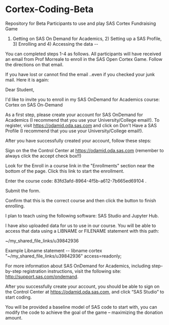 # Cortex-Coding-Beta
Repository for Beta Participants to use and play SAS Cortex Fundraising Game


1) Getting on SAS On Demand for Academics,  2) Setting up a SAS Profile, 3) Enrolling and 4) Accessing the data --  

You can completed steps 1-4 as follows.  All participants will have received an email from Prof Morreale to enroll in the SAS Open Cortex Game.  Follow the directions on that email.   

If you have lost or cannot find the email ..even if you checked your junk mail.  Here it is again: 

Dear Student, 

I'd like to invite you to enroll in my SAS OnDemand for Academics course: Cortex on SAS On-Demand 

As a first step, please create your account for SAS OnDemand for Academics (I recommend that you use your University/College email!). To register, visit https://odamid.oda.sas.com  and click on Don't Have a SAS Profile (I recommend that you use your University/College email!).  

After you have successfully created your account, follow these steps: 

Sign on the the Control Center at https://odamid.oda.sas.com  (remember to always click the accept check box!!)

Look for the Enroll in a course link in the "Enrollments" section near the bottom of the page. Click this link to start the enrollment. 

Enter the course code: 83fd3afd-8964-4f5b-a612-7b665ed69104 . 

Submit the form. 

Confirm that this is the correct course and then click the button to finish enrolling. 

I plan to teach using the following software: SAS Studio and Jupyter Hub. 

I have also uploaded data for us to use in our course. You will be able to access that data using a LIBNAME or FILENAME statement with this path: 

~/my_shared_file_links/u39842936 

Example Libname statement -- libname cortex "~/my_shared_file_links/u39842936" access=readonly; 

For more information about SAS OnDemand for Academics, including step-by-step registration instructions, visit the following site: http://support.sas.com/ondemand. 

After you successfully create your account, you should be able to sign on the Control Center at https://odamid.oda.sas.com, and click “SAS Studio” to start coding.

You will be provided a baseline model of SAS code to start with, you can modify the code to achieve the goal of the game – maximizing the donation amount.








